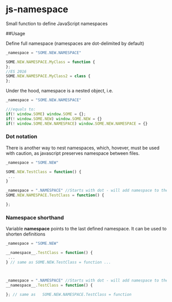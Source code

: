 # js-namespace
Small function to define JavaScript namespaces

##Usage

Define full namespace (namespaces are dot-delimited by default)

```javascript
_namespace = "SOME.NEW.NAMESPACE"

SOME.NEW.NAMESPACE.MyClass = function {
};
//ES 2016
SOME.NEW.NAMESPACE.MyClass2 = class {
};
```

Under the hood, namespace is a nested object, i.e. 

```javascript
_namespace = "SOME.NEW.NAMESPACE"

///equals to:
if(! window.SOME) window.SOME = {};
if(! window.SOME.NEW) window.SOME.NEW = {}
if(! window.SOME.NEW.NAMESPACE) window.SOME.NEW.NAMESPACE = {}
```

### Dot notation
There is another way to nest namespaces, which, hovever, must be used with caution, as javascript preserves namespace between files.

```javascript
_namespace = "SOME.NEW"

SOME.NEW.TestClass = function() {
 ...
}

_namespace = ".NAMESPACE" //Starts with dot - will add namespace to the last defined
SOME.NEW.NAMESPACE.TestClass = function() {

};
```


### Namespace shorthand
Variable __namespace__ points to the last defined namespace. It can be used to shorten definitions

```javascript
_namespace = "SOME.NEW"

__namespace__.TestClass = function() {
 ...
} // same as SOME.NEW.TestClass = function ...



_namespace = ".NAMESPACE" //Starts with dot - will add namespace to the last defined
__namespace__.TestClass = function() {

}; // same as   SOME.NEW.NAMESPACE.TestClass = function
```
